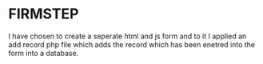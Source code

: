 # FIRMSTEP
I have chosen to create a seperate html and js form and to it I applied an add record php file which adds the record which has been enetred into the form into a database.
